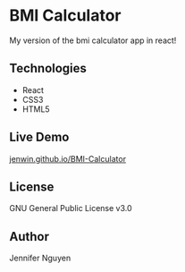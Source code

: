 # BMI Calculator
My version of the bmi calculator app in react!

## Technologies
- React
- CSS3
- HTML5

## Live Demo
[jenwin.github.io/BMI-Calculator](https://jenwin.github.io/BMI-Calculator/)

## License
GNU General Public License v3.0

## Author
Jennifer Nguyen